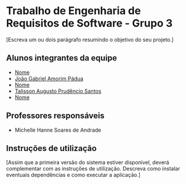 # Trabalho de Engenharia de Requisitos de Software - Grupo 3

[Escreva um ou dois  parágrafo resumindo o objetivo do seu projeto.]

## Alunos integrantes da equipe

* [Nome](github)
* [João Gabriel Amorim Pádua](https://github.com/jgapadua)
* [Nome](github)
* [Talisson Augusto Prudêncio Santos]([github](https://github.com/jgapadua/Trabalho-EngenhariaDeRequisitos-G3))
* [Nome](github)

## Professores responsáveis

* Michelle Hanne Soares de Andrade

## Instruções de utilização

[Assim que a primeira versão do sistema estiver disponível, deverá complementar com as instruções de utilização. Descreva como instalar eventuais dependências e como executar a aplicação.]
